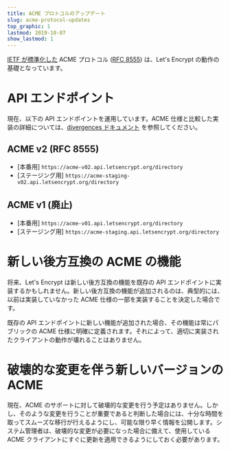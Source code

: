 ```yaml
---
title: ACME プロトコルのアップデート
slug: acme-protocol-updates
top_graphic: 1
lastmod: 2019-10-07
show_lastmod: 1
---
```



[IETF が標準化した](/2019/03/11/acme-protocol-ietf-standard.html) ACME プロトコル ([RFC 8555](https://datatracker.ietf.org/doc/rfc8555/)) は、Let's Encrypt の動作の基礎となっています。

# API エンドポイント

現在、以下の API エンドポイントを運用しています。ACME 仕様と比較した実装の詳細については、[divergences ドキュメント](https://github.com/letsencrypt/boulder/blob/master/docs/acme-divergences.md) を参照してください。

## ACME v2 (RFC 8555)

* [本番用] `https://acme-v02.api.letsencrypt.org/directory`
* [ステージング用] `https://acme-staging-v02.api.letsencrypt.org/directory`

## ACME v1 (廃止)

* [本番用] `https://acme-v01.api.letsencrypt.org/directory`
* [ステージング用] `https://acme-staging.api.letsencrypt.org/directory`

# 新しい後方互換の ACME の機能

将来、Let's Encrypt は新しい後方互換の機能を既存の API エンドポイントに実装するかもしれません。新しい後方互換の機能が追加されるのは、典型的には、以前は実装していなかった ACME 仕様の一部を実装することを決定した場合です。

既存の API エンドポイントに新しい機能が追加された場合、その機能は常にパブリックの ACME 仕様に明確に定義されます。それによって、適切に実装されたクライアントの動作が壊れることはありません。

# 破壊的な変更を伴う新しいバージョンの ACME

現在、ACME のサポートに対して破壊的な変更を行う予定はありません。しかし、そのような変更を行うことが重要であると判断した場合には、十分な時間を取ってスムーズな移行が行えるようにし、可能な限り早く情報を公開します。システム管理者は、破壊的な変更が必要になった場合に備えて、使用している ACME クライアントにすぐに更新を適用できるようにしておく必要があります。
